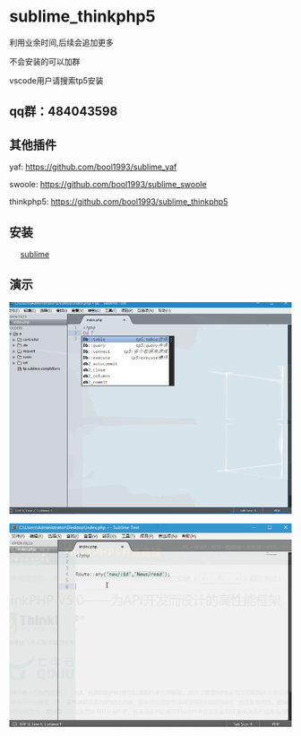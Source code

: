 # sublime_thinkphp5

利用业余时间,后续会追加更多

不会安装的可以加群

vscode用户请搜索tp5安装


## qq群：484043598

## 其他插件

yaf:
      https://github.com/bool1993/sublime_yaf

swoole:
     https://github.com/bool1993/sublime_swoole


thinkphp5:
     https://github.com/bool1993/sublime_thinkphp5
 
 
## 安装

      [sublime](https://github.com/chenbool/sublime_thinkphp5/wiki/Sublime%E5%AE%89%E8%A3%85)


## 演示

![1](./demo.gif)

![1](./demo2.gif)


